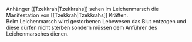 Anhänger [[Tzekkrah|Tzekkrahs]] sehen im Leichenmarsch die Manifestation von [[Tzekkrah|Tzekkrahs]] Kräften.  
Beim Leichenmarsch wird gestorbenen Lebewesen das Blut entzogen und diese dürfen nicht sterben sondern müssen dem Anführer des Leichenmarsches dienen.